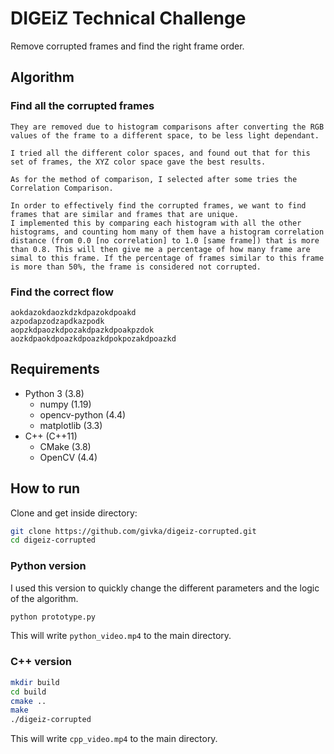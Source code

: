 # DIGEiZ Technical Challenge
Remove corrupted frames and find the right frame order.

## Algorithm

### Find all the corrupted frames

    They are removed due to histogram comparisons after converting the RGB values of the frame to a different space, to be less light dependant. 

    I tried all the different color spaces, and found out that for this set of frames, the XYZ color space gave the best results.

    As for the method of comparison, I selected after some tries the Correlation Comparison.

    In order to effectively find the corrupted frames, we want to find frames that are similar and frames that are unique.
    I implemented this by comparing each histogram with all the other histograms, and counting hom many of them have a histogram correlation distance (from 0.0 [no correlation] to 1.0 [same frame]) that is more than 0.8. This will then give me a percentage of how many frame are simal to this frame. If the percentage of frames similar to this frame is more than 50%, the frame is considered not corrupted.

### Find the correct flow
    aokdazokdaozkdzkdpazokdpoakd
    azpodapzodzapdkazpodk
    aopzkdpaozkdpozakdpazkdpoakpzdok
    aozkdpaokdpoazkdpoazkdpokpozakdpoazkd
    
## Requirements
- Python 3 (3.8)
    - numpy (1.19)
    - opencv-python (4.4)
    - matplotlib (3.3)
- C++ (C++11)
  - CMake (3.8)
  - OpenCV (4.4)


## How to run
Clone and get inside directory:
```bash
git clone https://github.com/givka/digeiz-corrupted.git
cd digeiz-corrupted
```

### Python version
I used this version to quickly change the different parameters and the logic of the algorithm.

```bash
python prototype.py
```
This will write `python_video.mp4` to the main directory.
### C++ version
```bash
mkdir build
cd build
cmake ..
make
./digeiz-corrupted
```
This will write `cpp_video.mp4` to the main directory.